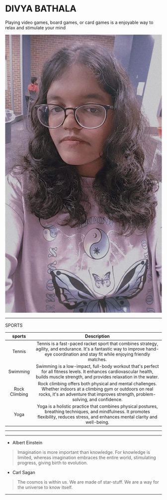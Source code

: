# DIVYA BATHALA

Playing video games, board games, or card games is a enjoyable way to relax and stimulate your mind


![myphoto](divya.jpeg)

---
SPORTS

| sports       | Description  |
|:------------:|:------------:|
| Tennis       | Tennis is a fast-paced racket sport that combines strategy, agility, and endurance. It's a fantastic way to improve hand-eye coordination and stay fit while enjoying friendly matches.|
| Swimming     | Swimming is a low-impact, full-body workout that's perfect for all fitness levels. It enhances cardiovascular health, builds muscle strength, and provides relaxation in the water. |
|Rock Climbing | Rock climbing offers both physical and mental challenges. Whether indoors at a climbing gym or outdoors on real rocks, it's an adventure that improves strength, problem-solving, and confidence.|
|  Yoga        | Yoga is a holistic practice that combines physical postures, breathing techniques, and mindfulness. It promotes flexibility, reduces stress, and enhances mental clarity and well-being. |  

---

---

* Albert Einstein
>Imagination is more important than knowledge. For knowledge is limited, whereas imagination embraces the entire world, stimulating progress, giving birth to evolution.

* Carl Sagan
>The cosmos is within us. We are made of star-stuff. We are a way for the universe to know itself.

---